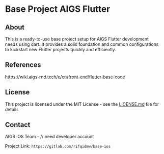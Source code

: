 # Base Project AIGS Flutter

## About

This is a ready-to-use base project setup for AIGS Flutter development needs using dart. It provides a solid foundation and common configurations to kickstart new Flutter projects quickly and efficiently.

## References

https://wiki.aigs-rnd.tech/e/en/front-end/flutter-base-code

## License

This project is licensed under the MIT License - see the [LICENSE.md](LICENSE.md) file for details

## Contact

AIGS iOS Team - // need developer account

Project Link: `https://gitlab.com/rifqidmw/base-ios`
